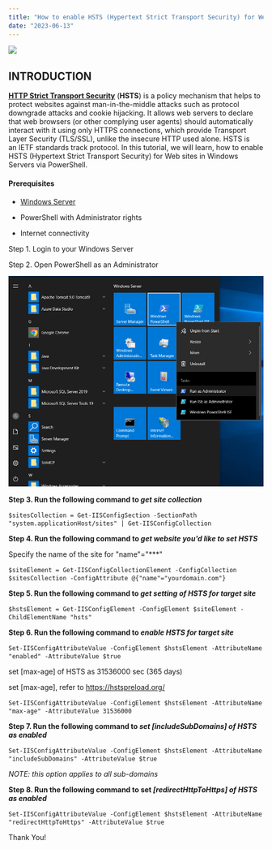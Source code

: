 ```yaml
---
title: "How to enable HSTS (Hypertext Strict Transport Security) for Web sites in Windows Servers via PowerShell"
date: "2023-06-13"
---
```


![](images/How-to-enable-HSTS-Hypertext-Strict-Transport-Security-for-Web-sites-in-Windows-Servers-via-PowerShell-1024x576.jpg)

## INTRODUCTION

**[HTTP Strict Transport Security](https://en.wikipedia.org/wiki/HTTP_Strict_Transport_Security)** (**HSTS**) is a policy mechanism that helps to protect websites against man-in-the-middle attacks such as protocol downgrade attacks and cookie hijacking. It allows web servers to declare that web browsers (or other complying user agents) should automatically interact with it using only HTTPS connections, which provide Transport Layer Security (TLS/SSL), unlike the insecure HTTP used alone. HSTS is an IETF standards track protocol. In this tutorial, we will learn, how to enable HSTS (Hypertext Strict Transport Security) for Web sites in Windows Servers via PowerShell.

#### Prerequisites

- [Windows Server](https://utho.com/docs/tutorial/how-to-install-active-directory-domain-service-on-windows-server/?preview_id=11159&preview_nonce=171803715d&preview=true)

- PowerShell with Administrator rights

- Internet connectivity

Step 1. Login to your Windows Server

Step 2. Open PowerShell as an Administrator

![](images/Screenshot_11-22.png)

**Step 3. Run the following command to _get site collection_**

```
$sitesCollection = Get-IISConfigSection -SectionPath "system.applicationHost/sites" | Get-IISConfigCollection
```

**Step 4. Run the following command to _get website you'd like to set HSTS_**

Specify the name of the site for "name"="\*\*\*"

```
$siteElement = Get-IISConfigCollectionElement -ConfigCollection $sitesCollection -ConfigAttribute @{"name"="yourdomain.com"}
```

**Step 5. Run the following command to _get setting of HSTS for target site_**

```
$hstsElement = Get-IISConfigElement -ConfigElement $siteElement -ChildElementName "hsts" 
```

**Step 6. Run the following command to _enable HSTS for target site_**

```
Set-IISConfigAttributeValue -ConfigElement $hstsElement -AttributeName "enabled" -AttributeValue $true 
```

set \[max-age\] of HSTS as 31536000 sec (365 days)

set \[max-age\], refer to https://hstspreload.org/

```
Set-IISConfigAttributeValue -ConfigElement $hstsElement -AttributeName "max-age" -AttributeValue 31536000 
```

**Step 7. Run the following command to _set \[includeSubDomains\] of HSTS as enabled_**

```
Set-IISConfigAttributeValue -ConfigElement $hstsElement -AttributeName "includeSubDomains" -AttributeValue $true
```

_NOTE: this option applies to all sub-domains_

**Step 8. Run the following command to set _\[redirectHttpToHttps\] of HSTS as enabled_**

```
Set-IISConfigAttributeValue -ConfigElement $hstsElement -AttributeName "redirectHttpToHttps" -AttributeValue $true
```

Thank You!
